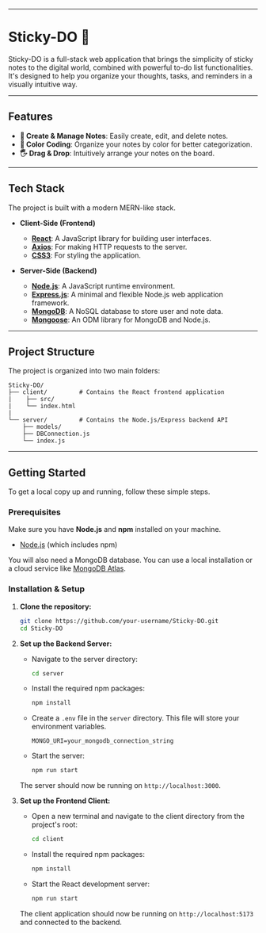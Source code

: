 
-----

# Sticky-DO 📝

[](https://github.com/)
[](https://reactjs.org/)
[](https://nodejs.org/)

Sticky-DO is a full-stack web application that brings the simplicity of sticky notes to the digital world, combined with powerful to-do list functionalities. It's designed to help you organize your thoughts, tasks, and reminders in a visually intuitive way.

-----

##  Features

  * **📝 Create & Manage Notes**: Easily create, edit, and delete notes.
  * **🎨 Color Coding**: Organize your notes by color for better categorization.
  * **🖐️ Drag & Drop**: Intuitively arrange your notes on the board.

-----

##  Tech Stack

The project is built with a modern MERN-like stack.

  * **Client-Side (Frontend)**

      * **[React](https://reactjs.org/)**: A JavaScript library for building user interfaces.
      * **[Axios](https://axios-http.com/)**: For making HTTP requests to the server.
      * **[CSS3](https://developer.mozilla.org/en-US/docs/Web/CSS)**: For styling the application.

  * **Server-Side (Backend)**

      * **[Node.js](https://nodejs.org/)**: A JavaScript runtime environment.
      * **[Express.js](https://expressjs.com/)**: A minimal and flexible Node.js web application framework.
      * **[MongoDB](https://www.mongodb.com/)**: A NoSQL database to store user and note data.
      * **[Mongoose](https://mongoosejs.com/)**: An ODM library for MongoDB and Node.js.

-----

##  Project Structure

The project is organized into two main folders:

```
Sticky-DO/
├── client/         # Contains the React frontend application
|    ├── src/
|    └── index.html
|    
└── server/         # Contains the Node.js/Express backend API
    ├── models/
    ├── DBConnection.js
    └── index.js
```

-----

##  Getting Started

To get a local copy up and running, follow these simple steps.

###  Prerequisites

Make sure you have **Node.js** and **npm** installed on your machine.

  * [Node.js](https://nodejs.org/) (which includes npm)

You will also need a MongoDB database. You can use a local installation or a cloud service like [MongoDB Atlas](https://www.mongodb.com/cloud/atlas).

###  Installation & Setup

1.  **Clone the repository:**

    ```sh
    git clone https://github.com/your-username/Sticky-DO.git
    cd Sticky-DO
    ```

2.  **Set up the Backend Server:**

      * Navigate to the server directory:
        ```sh
        cd server
        ```
      * Install the required npm packages:
        ```sh
        npm install
        ```
      * Create a `.env` file in the `server` directory. This file will store your environment variables.
        ```env
        MONGO_URI=your_mongodb_connection_string
        ```
      * Start the server:
        ```sh
        npm run start
        ```

    The server should now be running on `http://localhost:3000`.

3.  **Set up the Frontend Client:**

      * Open a new terminal and navigate to the client directory from the project's root:
        ```sh
        cd client
        ```
      * Install the required npm packages:
        ```sh
        npm install
        ```
      * Start the React development server:
        ```sh
        npm run start
        ```

    The client application should now be running on `http://localhost:5173` and connected to the backend.